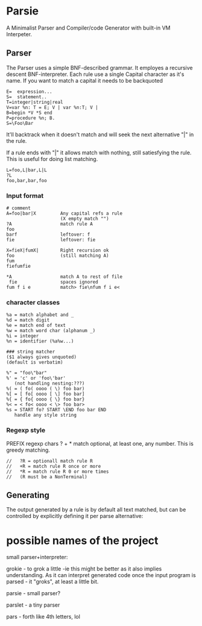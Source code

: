 # Parsie

A Minimalist Parser and Compiler/code Generator with built-in VM Interpeter.

## Parser

The Parser uses a simple BNF-described grammar. It employes a recursive descent BNF-interpreter. Each rule use a single Capital character as it's name. If you want to match a capital it needs to be backquoted

    E=  expression...
    S=  statement..
    T=integer|string|real
    V=var %n: T = E; V | var %n:T; V |
    B=begin *V *S end
    P=procedure %n; B.
    S=\Foo\Bar

It'll backtrack when it doesn't match and will seek the next alternative "|" in the rule.

If a rule ends with "|" it allows match  with nothing, still satiesfying the rule. This is useful for doing list matching.

    L=foo,L|bar,L|L
    ?L
    foo,bar,bar,foo

### Input format
    # comment
    A=foo|bar|X         Any capital refs a rule
                        (X empty match "")
    ?A                  match rule A
    foo
    barf                leftover: f
    fie                 leftover: fie

    X=fieX|fumX|        Right recursion ok
    foo                 (still matching A)
    fum
    fiefumfie

    *A                  match A to rest of file
     fie                spaces ignored
    fum f i e           match> fie\nfum f i e<
    
### character classes
    %a = match alphabet and _
    %d = match digit
    %e = match end of text
    %w = match word char (alphanum _)
    %i = integer
    %n = identifier (%a%w...)

    ### string matcher
    ($1 always gives unquoted)
    (default is verbatim)

    %" = "foo\"bar"
    %' = 'c' or 'foo\'bar'
       (not handling nesting:???)
    %( = ( fo( oooo ( \) foo bar)
    %[ = [ fo[ oooo [ \] foo bar]
    %{ = { fo{ oooo { \} foo bar}
    %< = < fo< oooo < \> foo bar>
    %s = START fo? START \END foo bar END
	   handle any style string

### Regexp style
PREFIX regexp chars ? + * match optional, at least one, any number. This is greedy matching.

    //   ?R = optionall match rule R
    //   +R = match rule R once or more
    //   *R = match rule R 0 or more times
    //   (R must be a NonTerminal)

## Generating


The output generated by a rule is by default all text matched, but can be controlled by explicitly defining it per parse alternative:

# possible names of the project

small parser+interpreter:

grokie - to grok a little -ie
  this might be better as it also implies understanding. As it can interpret generated code once the input program is parsed - it "groks", at least a little bit.

parsie - small parser?

parslet - a tiny parser

pars - forth like 4th letters, lol
